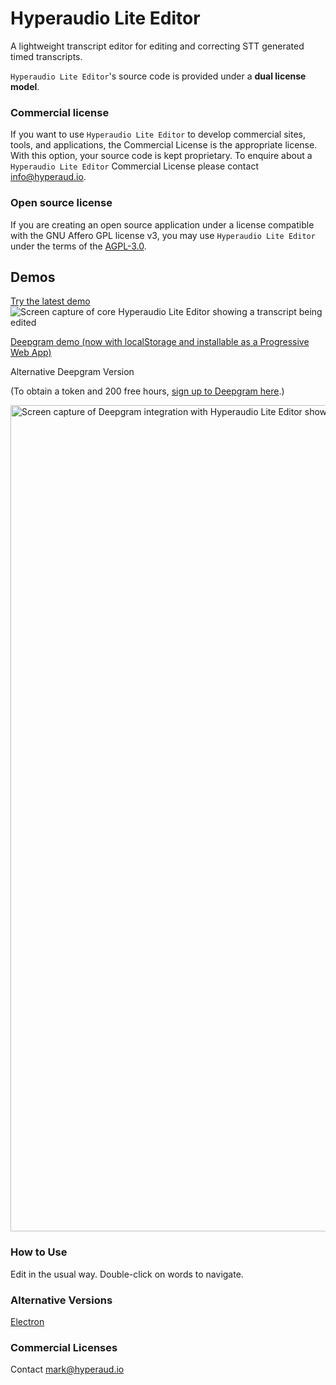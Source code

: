 # Hyperaudio Lite Editor
A lightweight transcript editor for editing and correcting STT generated timed transcripts.


`Hyperaudio Lite Editor`'s source code is provided under a **dual license model**.

### Commercial license

If you want to use `Hyperaudio Lite Editor` to develop commercial sites, tools, and applications, the Commercial License is the appropriate license. With this option, your source code is kept proprietary. To enquire about a `Hyperaudio Lite Editor` Commercial License please contact [info@hyperaud.io](mailto:info@hyperaud.io).


### Open source license

If you are creating an open source application under a license compatible with the GNU Affero GPL license v3, you may use `Hyperaudio Lite Editor` under the terms of the [AGPL-3.0](./LICENSE).

## Demos
[Try the latest demo](https://lab.hyperaud.io/demos/hle/demo-09/)
![Screen capture of core Hyperaudio Lite Editor showing a transcript being edited](https://user-images.githubusercontent.com/208756/203117151-f5912633-cd88-4d80-80cd-204076442060.png)

[Deepgram demo (now with localStorage and installable as a Progressive Web App)](https://lab.hyperaud.io/demos/hle/demo-10/alternative.html)

Alternative Deepgram Version

(To obtain a token and 200 free hours, [sign up to Deepgram here](https://console.deepgram.com/signup).)

<img width="1322" alt="Screen capture of Deepgram integration with Hyperaudio Lite Editor showing a transcript being edited" src="https://user-images.githubusercontent.com/208756/214853895-0f3ab4ca-cc8b-416c-a465-ca853e31b656.png">




### How to Use

Edit in the usual way.
Double-click on words to navigate. 

### Alternative Versions

[Electron](https://github.com/hyperaudio/hyperaudio-lite-editor/tree/electron-build)

### Commercial Licenses

Contact [mark@hyperaud.io](mailto:mark@hyperaud.io)
